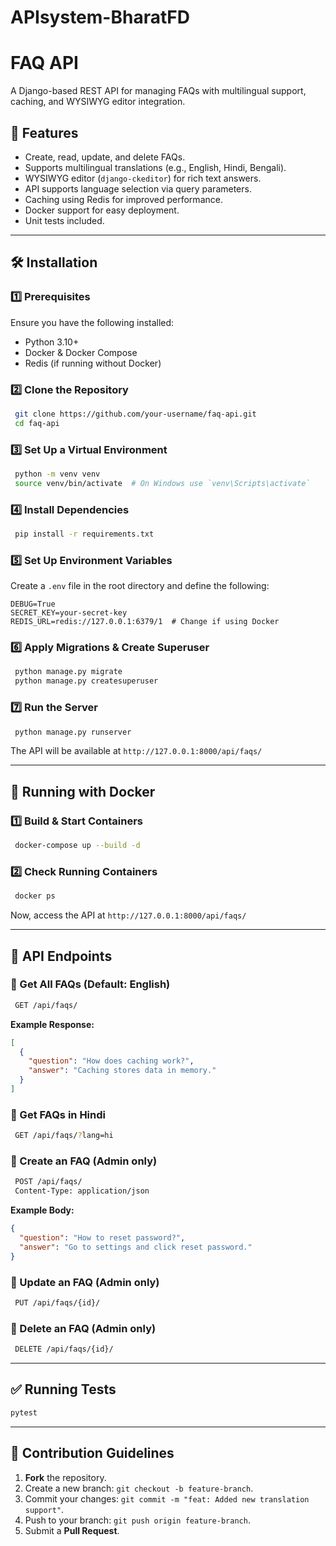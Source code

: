 # APIsystem-BharatFD
# FAQ API

A Django-based REST API for managing FAQs with multilingual support, caching, and WYSIWYG editor integration.

## 🚀 Features
- Create, read, update, and delete FAQs.
- Supports multilingual translations (e.g., English, Hindi, Bengali).
- WYSIWYG editor (`django-ckeditor`) for rich text answers.
- API supports language selection via query parameters.
- Caching using Redis for improved performance.
- Docker support for easy deployment.
- Unit tests included.

---

## 🛠 Installation

### 1️⃣ Prerequisites
Ensure you have the following installed:
- Python 3.10+
- Docker & Docker Compose
- Redis (if running without Docker)

### 2️⃣ Clone the Repository
```sh
 git clone https://github.com/your-username/faq-api.git
 cd faq-api
```

### 3️⃣ Set Up a Virtual Environment
```sh
 python -m venv venv
 source venv/bin/activate  # On Windows use `venv\Scripts\activate`
```

### 4️⃣ Install Dependencies
```sh
 pip install -r requirements.txt
```

### 5️⃣ Set Up Environment Variables
Create a `.env` file in the root directory and define the following:
```env
DEBUG=True
SECRET_KEY=your-secret-key
REDIS_URL=redis://127.0.0.1:6379/1  # Change if using Docker
```

### 6️⃣ Apply Migrations & Create Superuser
```sh
 python manage.py migrate
 python manage.py createsuperuser
```

### 7️⃣ Run the Server
```sh
 python manage.py runserver
```
The API will be available at `http://127.0.0.1:8000/api/faqs/`

---

## 🚢 Running with Docker

### 1️⃣ Build & Start Containers
```sh
 docker-compose up --build -d
```

### 2️⃣ Check Running Containers
```sh
 docker ps
```

Now, access the API at `http://127.0.0.1:8000/api/faqs/`

---

## 📌 API Endpoints

### 🔹 Get All FAQs (Default: English)
```sh
 GET /api/faqs/
```
**Example Response:**
```json
[
  {
    "question": "How does caching work?",
    "answer": "Caching stores data in memory."
  }
]
```

### 🔹 Get FAQs in Hindi
```sh
 GET /api/faqs/?lang=hi
```

### 🔹 Create an FAQ (Admin only)
```sh
 POST /api/faqs/
 Content-Type: application/json
```
**Example Body:**
```json
{
  "question": "How to reset password?",
  "answer": "Go to settings and click reset password."
}
```

### 🔹 Update an FAQ (Admin only)
```sh
 PUT /api/faqs/{id}/
```

### 🔹 Delete an FAQ (Admin only)
```sh
 DELETE /api/faqs/{id}/
```

---

## ✅ Running Tests
```sh
pytest
```

---

## 🤝 Contribution Guidelines
1. **Fork** the repository.
2. Create a new branch: `git checkout -b feature-branch`.
3. Commit your changes: `git commit -m "feat: Added new translation support"`.
4. Push to your branch: `git push origin feature-branch`.
5. Submit a **Pull Request**.


